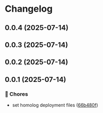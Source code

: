 # Changelog

## 0.0.4 (2025-07-14)

## 0.0.3 (2025-07-14)

## 0.0.2 (2025-07-14)

## 0.0.1 (2025-07-14)

### 🔧 Chores

* set homolog deployment files ([66b480f](https://github.com/oondemand/meus-apps-frontend/commit/66b480f164930f28af3aa5260e6553a82ab47a46))
